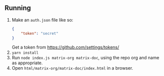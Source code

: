 ## Running

1. Make an `auth.json` file like so:
    ```json
    {
        "token": "secret"
    }
    ```
    Get a token from https://github.com/settings/tokens/
2. `yarn install`
3. Run `node index.js matrix-org matrix-doc`,
   using the repo org and name as appropriate.
4. Open `html/matrix-org/matrix-doc/index.html` in a browser.
